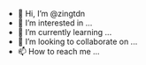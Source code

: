 - 👋 Hi, I’m @zingtdn
- 👀 I’m interested in ...
- 🌱 I’m currently learning ...
- 💞️ I’m looking to collaborate on ...
- 📫 How to reach me ...

<!---
zingtdn/zingtdn is a ✨ special ✨ repository because its `README.md` (this file) appears on your GitHub profile.
You can click the Preview link to take a look at your changes.
--->
